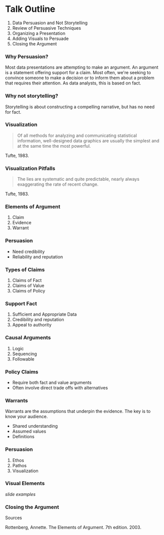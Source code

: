 # Talk Outline

1. Data Persuasion and Not Storytelling
2. Review of Persuasive Techniques
3. Organizing a Presentation
4. Adding Visuals to Persuade
5. Closing the Argument

### Why Persuasion?

Most data presentations are attempting to make an argument. An argument is a statement offering support for a claim. Most often, we're seeking to convince someone to make a decision or to inform them about a problem that requires their attention. As data analysts, this is based on fact.

### Why not storytelling?

Storytelling is about constructing a compelling narrative, but has no need for fact.


### Visualization

> Of all methods for analyzing and communicating statistical
> information, well-designed data graphics are usually the
> simplest and at the same time the most powerful.

Tufte, 1983.

### Visualization Pitfalls

> The lies are systematic and quite predictable, nearly always
> exaggerating the rate of recent change.

Tufte, 1983.


### Elements of Argument

1. Claim
2. Evidence
3. Warrant

### Persuasion

- Need credibility
- Reliability and reputation

### Types of Claims

1. Claims of Fact
2. Claims of Value
3. Claims of Policy

### Support Fact

1. Sufficient and Appropriate Data
2. Credibility and reputation
3. Appeal to authority

### Causal Arguments

1. Logic
2. Sequencing
3. Followable

### Policy Claims

- Require both fact and value arguments
- Often involve direct trade offs with alternatives


### Warrants

Warrants are the assumptions that underpin the evidence.
The key is to know your audience.

- Shared understanding
- Assumed values
- Definitions

### Persuasion

1. Ethos
2. Pathos
3. Visualization

### Visual Elements

*slide examples*

### Closing the Argument

Sources

Rottenberg, Annette. The Elements of Argument. 7th edition. 2003.
